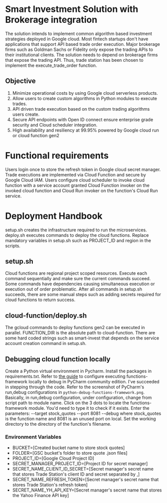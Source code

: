 # Smart Investment Solution with Brokerage integration

The solution intends to implement common algorithm based investment strategies deployed in Google cloud.
Most fintech startups don't have applications that support API based trade order execution. Major brokerage firms such as
Goldman Sachs or Fidelity only expose the trading APIs to their institutional clients. The solution needs to depend on
brokerage firms that expose the trading API. Thus, trade station has been chosen to implement the execute_trade_order
function.

## Objective

1. Minimize operational costs by using Google cloud serverless products. 
2. Allow users to create custom algorithms in Python modules to execute trades.
3. API driven trade execution based on the custom trading algorithms users create.
4. Secure API endpoints with Open ID connect ensure enterprise grade security and Cloud scheduler integration.
5. High availability and resiliency at 99.95% powered by Google cloud run or cloud function gen2

# Functional requirements

Users login once to store the refresh token in Google cloud secret manager. Trade executions are implemented via 
Cloud Function and secure by Google Cloud IAM. Users configure cloud scheduler to invoke cloud function with a 
service account granted Cloud Function invoker on the invoked cloud function and Cloud Run invoker on the function's
Cloud Run service. 

# Deployment Handbook
setup.sh creates the infrastructure required to run the microservices. deploy.sh executes commands to deploy
the cloud functions. Replace mandatory variables in setup.sh such as PROJECT_ID and region in the scripts.

## setup.sh
Cloud functions are regional project scoped resources.
Execute each command sequentially and make sure the current commands succeed. Some commands have dependencies
causing simultaneous execution or execution out of order problematic. After all commands in setup.sh succeeds, there
are some manual steps such as adding secrets required for cloud functions to return success.

## cloud-function/deploy.sh
The gcloud commands to deploy functions gen2 can be executed in parallel. FUNCTION_DIR is the absolute path to
cloud-function. There are some hard coded strings such as smart-invest that depends on the service account
creation command in setup.sh.

## Debugging cloud function locally
Create a Python virtual environment in Pycharm. Install the packages in requirements.txt.
Refer to [the guide](https://github.com/GoogleCloudPlatform/functions-framework-python)
to configure executing functions-framework locally to debug in PyCharm community edition. I've succeeded
in stepping through the code. Refer to the screenshot of PyCharm's run,debug configurations in `python-debug-functions-framework.png`. 
Basically, in run,debug configuration, under configuration, change from script path to module name. Click on the
3 dots to locate the functions-framework module. You'd need to type it to check if it exists. Enter the parameters:
--target stock_quotes --port 8081 --debug where stock_quotes is the function name and 8081 is an unused port on local.
Set the working directory to the directory of the function's filename.

### Environment Variables
* BUCKET=[Created bucket name to store stock quotes]
* FOLDER=[GSC bucket's folder to store quote .json files]
* PROJECT_ID=[Google Cloud Project ID]
* SECRET_MANAGER_PROJECT_ID=[Project ID for secret manager]
* SECRET_NAME_CLIENT_ID_SECRET=[Secret manager's secret name that stores Trade Station's client ID and secret separated by ,]
* SECRET_NAME_REFRESH_TOKEN=[Secret manager's secret name that stores Trade Station's refresh token]
* SECRET_NAME_YH_API_KEY=[Secret manager's secret name that stores the Yahoo Finance API key]